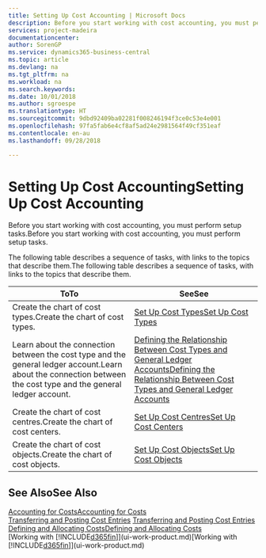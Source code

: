 ```yaml
---
title: Setting Up Cost Accounting | Microsoft Docs
description: Before you start working with cost accounting, you must perform setup tasks.
services: project-madeira
documentationcenter: 
author: SorenGP
ms.service: dynamics365-business-central
ms.topic: article
ms.devlang: na
ms.tgt_pltfrm: na
ms.workload: na
ms.search.keywords: 
ms.date: 10/01/2018
ms.author: sgroespe
ms.translationtype: HT
ms.sourcegitcommit: 9dbd92409ba02281f008246194f3ce0c53e4e001
ms.openlocfilehash: 97fa5fab6e4cf8af5ad24e2981564f49cf351eaf
ms.contentlocale: en-au
ms.lasthandoff: 09/28/2018

---
```

# <a name="setting-up-cost-accounting"></a><span data-ttu-id="3a784-103">Setting Up Cost Accounting</span><span class="sxs-lookup"><span data-stu-id="3a784-103">Setting Up Cost Accounting</span></span>
<span data-ttu-id="3a784-104">Before you start working with cost accounting, you must perform setup tasks.</span><span class="sxs-lookup"><span data-stu-id="3a784-104">Before you start working with cost accounting, you must perform setup tasks.</span></span>  

 <span data-ttu-id="3a784-105">The following table describes a sequence of tasks, with links to the topics that describe them.</span><span class="sxs-lookup"><span data-stu-id="3a784-105">The following table describes a sequence of tasks, with links to the topics that describe them.</span></span>

|<span data-ttu-id="3a784-106">To</span><span class="sxs-lookup"><span data-stu-id="3a784-106">To</span></span>|<span data-ttu-id="3a784-107">See</span><span class="sxs-lookup"><span data-stu-id="3a784-107">See</span></span>|  
|--------|---------|  
|<span data-ttu-id="3a784-108">Create the chart of cost types.</span><span class="sxs-lookup"><span data-stu-id="3a784-108">Create the chart of cost types.</span></span>|[<span data-ttu-id="3a784-109">Set Up Cost Types</span><span class="sxs-lookup"><span data-stu-id="3a784-109">Set Up Cost Types</span></span>](finance-how-to-set-up-cost-types.md)|  
|<span data-ttu-id="3a784-110">Learn about the connection between the cost type and the general ledger account.</span><span class="sxs-lookup"><span data-stu-id="3a784-110">Learn about the connection between the cost type and the general ledger account.</span></span>|[<span data-ttu-id="3a784-111">Defining the Relationship Between Cost Types and General Ledger Accounts</span><span class="sxs-lookup"><span data-stu-id="3a784-111">Defining the Relationship Between Cost Types and General Ledger Accounts</span></span>](finance-defining-the-relationship-between-cost-types-and-general-ledger-accounts.md)|  
|<span data-ttu-id="3a784-112">Create the chart of cost centres.</span><span class="sxs-lookup"><span data-stu-id="3a784-112">Create the chart of cost centers.</span></span>|[<span data-ttu-id="3a784-113">Set Up Cost Centres</span><span class="sxs-lookup"><span data-stu-id="3a784-113">Set Up Cost Centers</span></span>](finance-how-to-set-up-cost-centers.md)|  
|<span data-ttu-id="3a784-114">Create the chart of cost objects.</span><span class="sxs-lookup"><span data-stu-id="3a784-114">Create the chart of cost objects.</span></span>|[<span data-ttu-id="3a784-115">Set Up Cost Objects</span><span class="sxs-lookup"><span data-stu-id="3a784-115">Set Up Cost Objects</span></span>](finance-how-to-set-up-cost-objects.md)|  

## <a name="see-also"></a><span data-ttu-id="3a784-116">See Also</span><span class="sxs-lookup"><span data-stu-id="3a784-116">See Also</span></span>  
[<span data-ttu-id="3a784-117">Accounting for Costs</span><span class="sxs-lookup"><span data-stu-id="3a784-117">Accounting for Costs</span></span>](finance-manage-cost-accounting.md)  
<span data-ttu-id="3a784-118">[Transferring and Posting Cost Entries](finance-transfer-and-post-cost-entries.md) </span><span class="sxs-lookup"><span data-stu-id="3a784-118">[Transferring and Posting Cost Entries](finance-transfer-and-post-cost-entries.md) </span></span>  
[<span data-ttu-id="3a784-119">Defining and Allocating Costs</span><span class="sxs-lookup"><span data-stu-id="3a784-119">Defining and Allocating Costs</span></span>](finance-define-and-allocate-costs.md)  
<span data-ttu-id="3a784-120">[Working with [!INCLUDE[d365fin](includes/d365fin_md.md)]](ui-work-product.md)</span><span class="sxs-lookup"><span data-stu-id="3a784-120">[Working with [!INCLUDE[d365fin](includes/d365fin_md.md)]](ui-work-product.md)</span></span>

